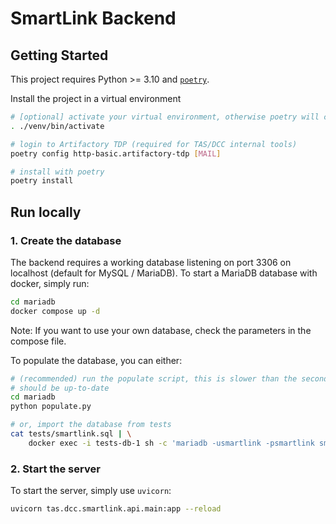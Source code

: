 # SmartLink Backend

## Getting Started

This project requires Python >= 3.10 and [`poetry`](https://python-poetry.org).

Install the project in a virtual environment

```bash
# [optional] activate your virtual environment, otherwise poetry will create its own
. ./venv/bin/activate

# login to Artifactory TDP (required for TAS/DCC internal tools)
poetry config http-basic.artifactory-tdp [MAIL]

# install with poetry
poetry install
```
## Run locally

### 1. Create the database

The backend requires a working database listening on port 3306 on localhost (default
for MySQL / MariaDB).
To start a MariaDB database with docker, simply run:

```bash
cd mariadb
docker compose up -d
```

Note: If you want to use your own database, check the parameters in the compose file.

To populate the database, you can either:

```bash
# (recommended) run the populate script, this is slower than the second option but
# should be up-to-date
cd mariadb
python populate.py

# or, import the database from tests
cat tests/smartlink.sql | \
    docker exec -i tests-db-1 sh -c 'mariadb -usmartlink -psmartlink smartlink'
```

### 2. Start the server

To start the server, simply use `uvicorn`:

```bash
uvicorn tas.dcc.smartlink.api.main:app --reload
```
